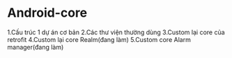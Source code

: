 # Android-core
1.Cấu trúc 1 dự án cơ bản
2.Các thư viện thường dùng
3.Custom lại core của retrofit
4.Custom lại core Realm(đang làm)
5.Custom core Alarm manager(đang làm)
